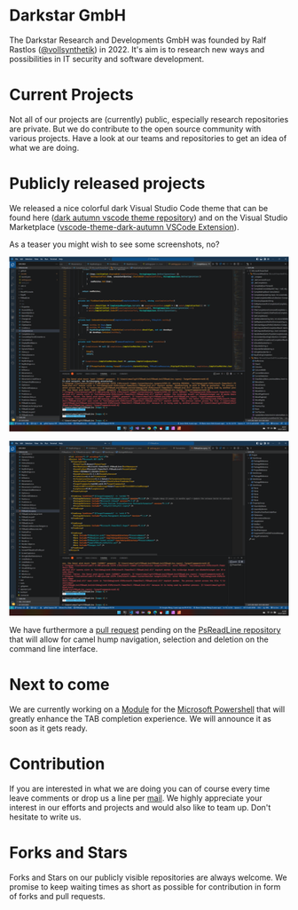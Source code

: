 # Darkstar GmbH

The Darkstar Research and Developments GmbH was founded by Ralf Rastlos ([@vollsynthetik](https://github.com/vollsynthetik)) in 2022. It's aim is to research new ways and possibilities in IT security and software development.

# Current Projects

Not all of our projects are (currently) public, especially research repositories are private. But we do contribute to the open source community with various projects. Have a look at our teams and repositories to get an idea of what we are doing.

# Publicly released projects

We released a nice colorful dark Visual Studio Code theme that can be found here ([dark autumn vscode theme repository](https://github.com/Darkstar-GmbH/vscode-theme-dark-autumn)) and on the Visual Studio Marketplace ([vscode-theme-dark-autumn VSCode Extension](https://marketplace.visualstudio.com/items?itemName=DarkstarGmbH.vscode-theme-dark-autumn)).

As a teaser you might wish to see some screenshots, no?

[![Screenshot 1 - CSharp](https://github.com/Darkstar-GmbH/vscode-theme-dark-autumn/blob/main/extension/resources/vscode-theme-dark-autumn-1.png)](https://github.com/Darkstar-GmbH/vscode-theme-dark-autumn/tree/v0.3.2)

[![Screenshot 2 - XML](https://github.com/Darkstar-GmbH/vscode-theme-dark-autumn/blob/main/extension/resources/vscode-theme-dark-autumn-2.png)](https://github.com/Darkstar-GmbH/vscode-theme-dark-autumn/tree/v0.3.2)

We have furthermore a [pull request](https://github.com/PowerShell/PSReadLine/pull/3734) pending on the [PsReadLine repository](https://github.com/PowerShell/PSReadLine/) that will allow for camel hump navigation, selection and deletion on the command line interface.

# Next to come

We are currently working on a [Module](https://www.powershellgallery.com/) for the [Microsoft Powershell](https://github.com/PowerShell/PowerShell) that will greatly enhance the TAB completion experience. We will announce it as soon as it gets ready.

# Contribution

If you are interested in what we are doing you can of course every time leave comments or drop us a line per [mail](mailto:admin@darkstar-developments.io). We highly appreciate your interest in our efforts and projects and would also like to team up. Don't hesitate to write us.

# Forks and Stars

Forks and Stars on our publicly visible repositories are always welcome. We promise to keep waiting times as short as possible for contribution in form of forks and pull requests.
